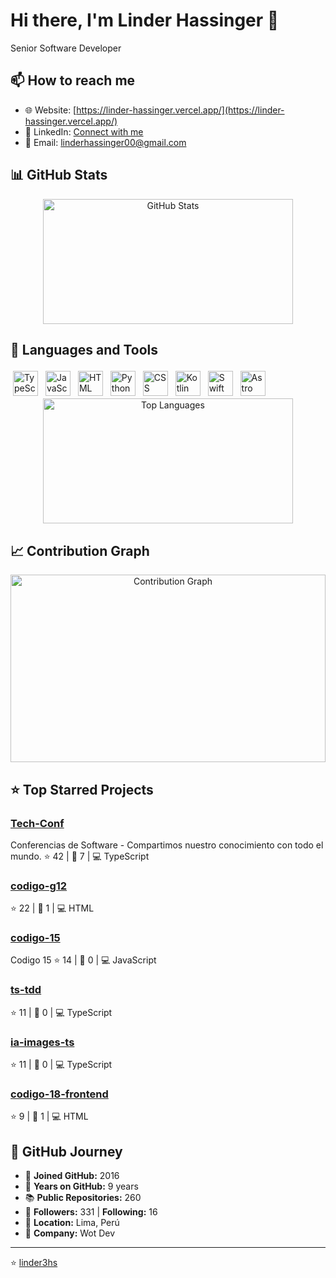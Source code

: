 # Hi there, I'm Linder Hassinger 👋

Senior Software Developer


## 📫 How to reach me

- 🌐 Website: [https://linder-hassinger.vercel.app/](https://linder-hassinger.vercel.app/)
- 💼 LinkedIn: [Connect with me](https://linkedin.com/in/linder3hs)
- 📧 Email: [linderhassinger00@gmail.com](mailto:linderhassinger00@gmail.com)

## 📊 GitHub Stats

<div align="center">
  <img src="https://github-readme-stats.vercel.app/api?username=linder3hs&theme=default&show_icons=true&hide_border=true&count_private=true" alt="GitHub Stats" width="400" height="200" />
</div>

## 🚀 Languages and Tools

<div align="left">
<img src="https://cdn.jsdelivr.net/gh/devicons/devicon@latest/icons/typescript/typescript-original.svg" alt="TypeScript" width="40" height="40" title="TypeScript" style="margin: 4px;" onerror="this.onerror=null;this.src='https://cdn.jsdelivr.net/npm/simple-icons@v11/typescript.svg'" />
<img src="https://cdn.jsdelivr.net/gh/devicons/devicon@latest/icons/javascript/javascript-original.svg" alt="JavaScript" width="40" height="40" title="JavaScript" style="margin: 4px;" onerror="this.onerror=null;this.src='https://cdn.jsdelivr.net/npm/simple-icons@v11/javascript.svg'" />
<img src="https://cdn.jsdelivr.net/gh/devicons/devicon@latest/icons/html5/html5-original.svg" alt="HTML" width="40" height="40" title="HTML" style="margin: 4px;" onerror="this.onerror=null;this.src='https://cdn.jsdelivr.net/npm/simple-icons@v11/html5.svg'" />
<img src="https://cdn.jsdelivr.net/gh/devicons/devicon@latest/icons/python/python-original.svg" alt="Python" width="40" height="40" title="Python" style="margin: 4px;" onerror="this.onerror=null;this.src='https://cdn.jsdelivr.net/npm/simple-icons@v11/python.svg'" />
<img src="https://cdn.jsdelivr.net/gh/devicons/devicon@latest/icons/css3/css3-original.svg" alt="CSS" width="40" height="40" title="CSS" style="margin: 4px;" onerror="this.onerror=null;this.src='https://cdn.jsdelivr.net/npm/simple-icons@v11/css3.svg'" />
<img src="https://cdn.jsdelivr.net/gh/devicons/devicon@latest/icons/kotlin/kotlin-original.svg" alt="Kotlin" width="40" height="40" title="Kotlin" style="margin: 4px;" onerror="this.onerror=null;this.src='https://cdn.jsdelivr.net/npm/simple-icons@v11/kotlin.svg'" />
<img src="https://cdn.jsdelivr.net/gh/devicons/devicon@latest/icons/swift/swift-original.svg" alt="Swift" width="40" height="40" title="Swift" style="margin: 4px;" onerror="this.onerror=null;this.src='https://cdn.jsdelivr.net/npm/simple-icons@v11/swift.svg'" />
<img src="https://cdn.jsdelivr.net/gh/devicons/devicon@latest/icons/astro/astro-original.svg" alt="Astro" width="40" height="40" title="Astro" style="margin: 4px;" onerror="this.onerror=null;this.src='https://cdn.jsdelivr.net/npm/simple-icons@v11/astro.svg'" />
</div>

<div align="center">
  <img src="https://github-readme-stats.vercel.app/api/top-langs/?username=linder3hs&theme=default&layout=compact&hide_border=true&langs_count=8&card_width=400" alt="Top Languages" width="400" height="200" />
</div>

## 📈 Contribution Graph

<div align="center">
  <img src="https://github-readme-activity-graph.vercel.app/graph?username=linder3hs&theme=default&hide_border=true&custom_title=Contribution%20Graph" alt="Contribution Graph" width="100%" height="300" />
</div>

## ⭐ Top Starred Projects

### [Tech-Conf](https://github.com/linder3hs/Tech-Conf)
Conferencias de Software - Compartimos nuestro conocimiento con todo el mundo.
⭐ 42 | 🍴 7 | 💻 TypeScript

### [codigo-g12](https://github.com/linder3hs/codigo-g12)
⭐ 22 | 🍴 1 | 💻 HTML

### [codigo-15](https://github.com/linder3hs/codigo-15)
Codigo 15
⭐ 14 | 🍴 0 | 💻 JavaScript

### [ts-tdd](https://github.com/linder3hs/ts-tdd)
⭐ 11 | 🍴 0 | 💻 TypeScript

### [ia-images-ts](https://github.com/linder3hs/ia-images-ts)
⭐ 11 | 🍴 0 | 💻 TypeScript

### [codigo-18-frontend](https://github.com/linder3hs/codigo-18-frontend)
⭐ 9 | 🍴 1 | 💻 HTML

## 🚀 GitHub Journey

- 📅 **Joined GitHub:** 2016
- 🎂 **Years on GitHub:** 9 years
- 📚 **Public Repositories:** 260
- 👥 **Followers:** 331 | **Following:** 16
- 📍 **Location:** Lima, Perú
- 🏢 **Company:** Wot Dev

---
⭐️ [linder3hs](https://github.com/linder3hs)
